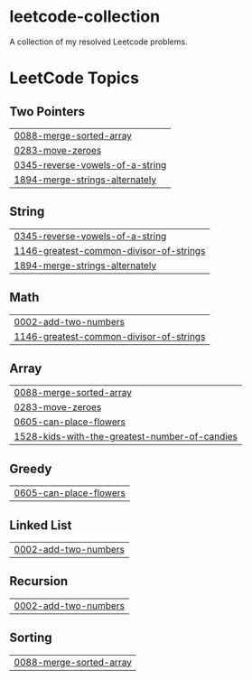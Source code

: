 # leetcode-collection
A collection of my resolved Leetcode problems.

<!---LeetCode Topics Start-->
# LeetCode Topics
## Two Pointers
|  |
| ------- |
| [0088-merge-sorted-array](https://github.com/FabiMur/leetcode-collection/tree/master/0088-merge-sorted-array) |
| [0283-move-zeroes](https://github.com/FabiMur/leetcode-collection/tree/master/0283-move-zeroes) |
| [0345-reverse-vowels-of-a-string](https://github.com/FabiMur/leetcode-collection/tree/master/0345-reverse-vowels-of-a-string) |
| [1894-merge-strings-alternately](https://github.com/FabiMur/leetcode-collection/tree/master/1894-merge-strings-alternately) |
## String
|  |
| ------- |
| [0345-reverse-vowels-of-a-string](https://github.com/FabiMur/leetcode-collection/tree/master/0345-reverse-vowels-of-a-string) |
| [1146-greatest-common-divisor-of-strings](https://github.com/FabiMur/leetcode-collection/tree/master/1146-greatest-common-divisor-of-strings) |
| [1894-merge-strings-alternately](https://github.com/FabiMur/leetcode-collection/tree/master/1894-merge-strings-alternately) |
## Math
|  |
| ------- |
| [0002-add-two-numbers](https://github.com/FabiMur/leetcode-collection/tree/master/0002-add-two-numbers) |
| [1146-greatest-common-divisor-of-strings](https://github.com/FabiMur/leetcode-collection/tree/master/1146-greatest-common-divisor-of-strings) |
## Array
|  |
| ------- |
| [0088-merge-sorted-array](https://github.com/FabiMur/leetcode-collection/tree/master/0088-merge-sorted-array) |
| [0283-move-zeroes](https://github.com/FabiMur/leetcode-collection/tree/master/0283-move-zeroes) |
| [0605-can-place-flowers](https://github.com/FabiMur/leetcode-collection/tree/master/0605-can-place-flowers) |
| [1528-kids-with-the-greatest-number-of-candies](https://github.com/FabiMur/leetcode-collection/tree/master/1528-kids-with-the-greatest-number-of-candies) |
## Greedy
|  |
| ------- |
| [0605-can-place-flowers](https://github.com/FabiMur/leetcode-collection/tree/master/0605-can-place-flowers) |
## Linked List
|  |
| ------- |
| [0002-add-two-numbers](https://github.com/FabiMur/leetcode-collection/tree/master/0002-add-two-numbers) |
## Recursion
|  |
| ------- |
| [0002-add-two-numbers](https://github.com/FabiMur/leetcode-collection/tree/master/0002-add-two-numbers) |
## Sorting
|  |
| ------- |
| [0088-merge-sorted-array](https://github.com/FabiMur/leetcode-collection/tree/master/0088-merge-sorted-array) |
<!---LeetCode Topics End-->